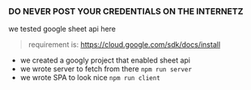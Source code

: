 ### DO NEVER POST YOUR CREDENTIALS ON THE INTERNETZ

we tested google sheet api here

>requirement is: https://cloud.google.com/sdk/docs/install

* we created a googly project that enabled sheet api
* we wrote server to fetch from there `npm run server`
* we wrote SPA to look nice `npm run client`
